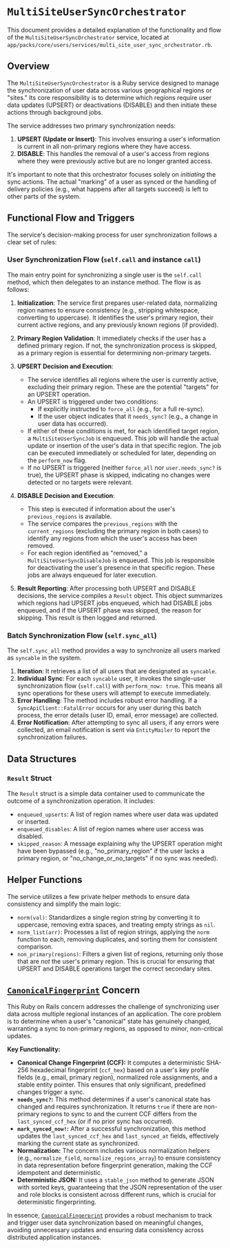 # `MultiSiteUserSyncOrchestrator`

This document provides a detailed explanation of the functionality and flow of the `MultiSiteUserSyncOrchestrator` service, located at `app/packs/core/users/services/multi_site_user_sync_orchestrator.rb`.

## Overview

The `MultiSiteUserSyncOrchestrator` is a Ruby service designed to manage the synchronization of user data across various geographical regions or "sites." Its core responsibility is to determine which regions require user data updates (UPSERT) or deactivations (DISABLE) and then initiate these actions through background jobs.

The service addresses two primary synchronization needs:
1.  **UPSERT (Update or Insert)**: This involves ensuring a user's information is current in all non-primary regions where they have access.
2.  **DISABLE**: This handles the removal of a user's access from regions where they were previously active but are no longer granted access.

It's important to note that this orchestrator focuses solely on *initiating* the sync actions. The actual "marking" of a user as synced or the handling of delivery policies (e.g., what happens after all targets succeed) is left to other parts of the system.

## Functional Flow and Triggers

The service's decision-making process for user synchronization follows a clear set of rules:

### User Synchronization Flow (`self.call` and instance `call`)

The main entry point for synchronizing a single user is the `self.call` method, which then delegates to an instance method. The flow is as follows:

1.  **Initialization**: The service first prepares user-related data, normalizing region names to ensure consistency (e.g., stripping whitespace, converting to uppercase). It identifies the user's primary region, their current active regions, and any previously known regions (if provided).

2.  **Primary Region Validation**: It immediately checks if the user has a defined primary region. If not, the synchronization process is skipped, as a primary region is essential for determining non-primary targets.

3.  **UPSERT Decision and Execution**:
    *   The service identifies all regions where the user is currently active, excluding their primary region. These are the potential "targets" for an UPSERT operation.
    *   An UPSERT is triggered under two conditions:
        *   If explicitly instructed to `force_all` (e.g., for a full re-sync).
        *   If the user object indicates that it `needs_sync?` (e.g., a change in user data has occurred).
    *   If either of these conditions is met, for each identified target region, a `MultiSiteUserSyncJob` is enqueued. This job will handle the actual update or insertion of the user's data in that specific region. The job can be executed immediately or scheduled for later, depending on the `perform_now` flag.
    *   If no UPSERT is triggered (neither `force_all` nor `user.needs_sync?` is true), the UPSERT phase is skipped, indicating no changes were detected or no targets were relevant.

4.  **DISABLE Decision and Execution**:
    *   This step is executed if information about the user's `previous_regions` is available.
    *   The service compares the `previous_regions` with the `current_regions` (excluding the primary region in both cases) to identify any regions from which the user's access has been removed.
    *   For each region identified as "removed," a `MultiSiteUserSyncDisableJob` is enqueued. This job is responsible for deactivating the user's presence in that specific region. These jobs are always enqueued for later execution.

5.  **Result Reporting**: After processing both UPSERT and DISABLE decisions, the service compiles a `Result` object. This object summarizes which regions had UPSERT jobs enqueued, which had DISABLE jobs enqueued, and if the UPSERT phase was skipped, the reason for skipping. This result is then logged and returned.

### Batch Synchronization Flow (`self.sync_all`)

The `self.sync_all` method provides a way to synchronize all users marked as `syncable` in the system.

1.  **Iteration**: It retrieves a list of all users that are designated as `syncable`.
2.  **Individual Sync**: For each `syncable` user, it invokes the single-user synchronization flow (`self.call`) with `perform_now: true`. This means all sync operations for these users will attempt to execute immediately.
3.  **Error Handling**: The method includes robust error handling. If a `SyncApiClient::FatalError` occurs for any user during this batch process, the error details (user ID, email, error message) are collected.
4.  **Error Notification**: After attempting to sync all users, if any errors were collected, an email notification is sent via `EntityMailer` to report the synchronization failures.

## Data Structures

### `Result` Struct

The `Result` struct is a simple data container used to communicate the outcome of a synchronization operation. It includes:
*   `enqueued_upserts`: A list of region names where user data was updated or inserted.
*   `enqueued_disables`: A list of region names where user access was disabled.
*   `skipped_reason`: A message explaining why the UPSERT operation might have been bypassed (e.g., "no_primary_region" if the user lacks a primary region, or "no_change_or_no_targets" if no sync was needed).

## Helper Functions

The service utilizes a few private helper methods to ensure data consistency and simplify the main logic:

*   `norm(val)`: Standardizes a single region string by converting it to uppercase, removing extra spaces, and treating empty strings as `nil`.
*   `norm_list(arr)`: Processes a list of region strings, applying the `norm` function to each, removing duplicates, and sorting them for consistent comparison.
*   `non_primary(regions)`: Filters a given list of regions, returning only those that are *not* the user's primary region. This is crucial for ensuring that UPSERT and DISABLE operations target the correct secondary sites.

## [`CanonicalFingerprint`](app/packs/core/users/models/concerns/canonical_fingerprint.rb:36) Concern

This Ruby on Rails concern addresses the challenge of synchronizing user data across multiple regional instances of an application. The core problem is to determine when a user's "canonical" state has genuinely changed, warranting a sync to non-primary regions, as opposed to minor, non-critical updates.

**Key Functionality:**

*   **Canonical Change Fingerprint (CCF):** It computes a deterministic SHA-256 hexadecimal fingerprint (`ccf_hex`) based on a user's key profile fields (e.g., email, primary region), normalized role assignments, and a stable entity pointer. This ensures that only significant, predefined changes trigger a sync.
*   **`needs_sync?`:** This method determines if a user's canonical state has changed and requires synchronization. It returns `true` if there are non-primary regions to sync to and the current CCF differs from the `last_synced_ccf_hex` (or if no prior sync has occurred).
*   **`mark_synced_now!`:** After a successful synchronization, this method updates the `last_synced_ccf_hex` and `last_synced_at` fields, effectively marking the current state as synchronized.
*   **Normalization:** The concern includes various normalization helpers (e.g., `normalize_field`, `normalize_regions_array`) to ensure consistency in data representation before fingerprint generation, making the CCF idempotent and deterministic.
*   **Deterministic JSON:** It uses a `stable_json` method to generate JSON with sorted keys, guaranteeing that the JSON representation of the user and role blocks is consistent across different runs, which is crucial for deterministic fingerprinting.

In essence, [`CanonicalFingerprint`](app/packs/core/users/models/concerns/canonical_fingerprint.rb:36) provides a robust mechanism to track and trigger user data synchronization based on meaningful changes, avoiding unnecessary updates and ensuring data consistency across distributed application instances.